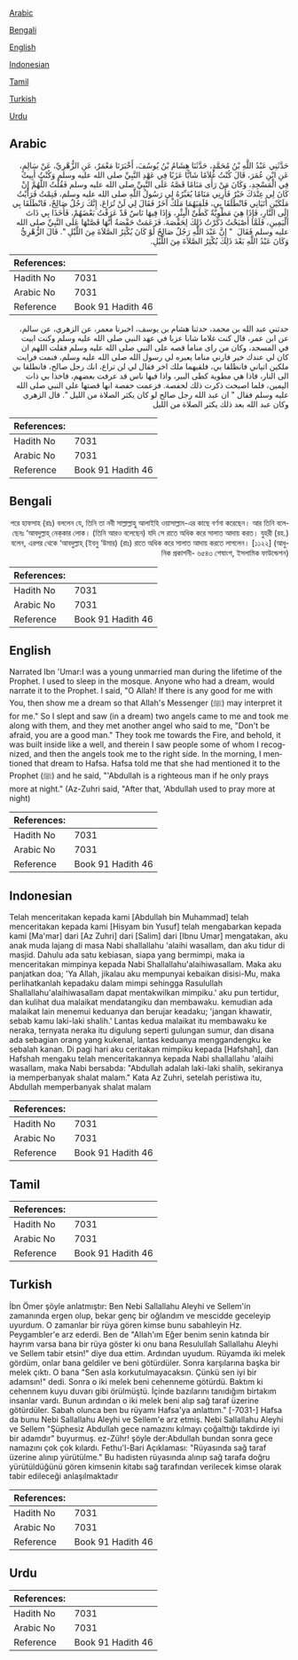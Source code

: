 [Arabic](#arabic)

[Bengali](#bengali)

[English](#english)

[Indonesian](#indonesian)

[Tamil](#tamil)

[Turkish](#turkish)

[Urdu](#urdu)

## Arabic


<div dir="rtl" lang="ar" style={{fontSize:'larger',backgroundColor:'#f8f9fa',padding:20}}>
حَدَّثَنِي عَبْدُ اللَّهِ بْنُ مُحَمَّدٍ، حَدَّثَنَا هِشَامُ بْنُ يُوسُفَ، أَخْبَرَنَا مَعْمَرٌ، عَنِ الزُّهْرِيِّ، عَنْ سَالِمٍ، عَنِ ابْنِ عُمَرَ، قَالَ كُنْتُ غُلاَمًا شَابًّا عَزَبًا فِي عَهْدِ النَّبِيِّ صلى الله عليه وسلم وَكُنْتُ أَبِيتُ فِي الْمَسْجِدِ، وَكَانَ مَنْ رَأَى مَنَامًا قَصَّهُ عَلَى النَّبِيِّ صلى الله عليه وسلم فَقُلْتُ اللَّهُمَّ إِنْ كَانَ لِي عِنْدَكَ خَيْرٌ فَأَرِنِي مَنَامًا يُعَبِّرُهُ لِي رَسُولُ اللَّهِ صلى الله عليه وسلم، فَنِمْتُ فَرَأَيْتُ مَلَكَيْنِ أَتَيَانِي فَانْطَلَقَا بِي، فَلَقِيَهُمَا مَلَكٌ آخَرُ فَقَالَ لِي لَنْ تُرَاعَ، إِنَّكَ رَجُلٌ صَالِحٌ، فَانْطَلَقَا بِي إِلَى النَّارِ، فَإِذَا هِيَ مَطْوِيَّةٌ كَطَىِّ الْبِئْرِ، وَإِذَا فِيهَا نَاسٌ قَدْ عَرَفْتُ بَعْضَهُمْ، فَأَخَذَا بِي ذَاتَ الْيَمِينِ، فَلَمَّا أَصْبَحْتُ ذَكَرْتُ ذَلِكَ لِحَفْصَةَ‏.‏ فَزَعَمَتْ حَفْصَةُ أَنَّهَا قَصَّتْهَا عَلَى النَّبِيِّ صلى الله عليه وسلم فَقَالَ ‏ "‏ إِنَّ عَبْدَ اللَّهِ رَجُلٌ صَالِحٌ لَوْ كَانَ يُكْثِرُ الصَّلاَةَ مِنَ اللَّيْلِ ‏"‏‏.‏ قَالَ الزُّهْرِيُّ وَكَانَ عَبْدُ اللَّهِ بَعْدَ ذَلِكَ يُكْثِرُ الصَّلاَةَ مِنَ اللَّيْلِ‏.‏
</div>
<div style={{backgroundColor:'#f8f9fa',padding:20, marginBottom: 10}}><table> <thead> <tr> <th>References:</th> <th></th> </tr> </thead> <tbody><tr><td>Hadith No</td><td>7031</td></tr><tr><td>Arabic No</td><td>7031</td></tr><tr><td>Reference</td><td>Book 91 Hadith 46</td></tr></tbody></table></div>


<div dir="rtl" lang="ar" style={{fontSize:'larger',backgroundColor:'#f8f9fa',padding:20}}>
حدثني عبد الله بن محمد، حدثنا هشام بن يوسف، اخبرنا معمر، عن الزهري، عن سالم، عن ابن عمر، قال كنت غلاما شابا عزبا في عهد النبي صلى الله عليه وسلم وكنت ابيت في المسجد، وكان من راى مناما قصه على النبي صلى الله عليه وسلم فقلت اللهم ان كان لي عندك خير فارني مناما يعبره لي رسول الله صلى الله عليه وسلم، فنمت فرايت ملكين اتياني فانطلقا بي، فلقيهما ملك اخر فقال لي لن تراع، انك رجل صالح، فانطلقا بي الى النار، فاذا هي مطوية كطى البير، واذا فيها ناس قد عرفت بعضهم، فاخذا بي ذات اليمين، فلما اصبحت ذكرت ذلك لحفصة. فزعمت حفصة انها قصتها على النبي صلى الله عليه وسلم فقال " ان عبد الله رجل صالح لو كان يكثر الصلاة من الليل ". قال الزهري وكان عبد الله بعد ذلك يكثر الصلاة من الليل
</div>
<div style={{backgroundColor:'#f8f9fa',padding:20, marginBottom: 10}}><table> <thead> <tr> <th>References:</th> <th></th> </tr> </thead> <tbody><tr><td>Hadith No</td><td>7031</td></tr><tr><td>Arabic No</td><td>7031</td></tr><tr><td>Reference</td><td>Book 91 Hadith 46</td></tr></tbody></table></div>

## Bengali


<div dir="rtl" lang="bn" style={{fontSize:'larger',backgroundColor:'#f8f9fa',padding:20}}>
পরে হাফসাহ (রাঃ) বললেন যে, তিনি তা নবী সাল্লাল্লাহু আলাইহি ওয়াসাল্লাম-এর কাছে বর্ণনা করেছেন। আর তিনি বলেছেনঃ ‘আবদুল্লাহ্ নেক্‌কার লোক। (তিনি আরও বলেছেন) যদি সে রাতে অধিক করে সালাত আদায় করত। যুহরী (রহ.) বলেন, এরপর থেকে ‘আবদুল্লাহ্ (ইবনু ‘উমার) (রাঃ) রাতে অধিক করে সালাত আদায় করতে লাগলেন। [১১২২] (আধুনিক প্রকাশনী- ৬৫৪৩ শেষাংশ, ইসলামিক ফাউন্ডেশন)
</div>
<div style={{backgroundColor:'#f8f9fa',padding:20, marginBottom: 10}}><table> <thead> <tr> <th>References:</th> <th></th> </tr> </thead> <tbody><tr><td>Hadith No</td><td>7031</td></tr><tr><td>Arabic No</td><td>7031</td></tr><tr><td>Reference</td><td>Book 91 Hadith 46</td></tr></tbody></table></div>

## English


<div dir="ltr" lang="en" style={{fontSize:'larger',backgroundColor:'#f8f9fa',padding:20}}>
Narrated Ibn 'Umar:I was a young unmarried man during the lifetime of the Prophet. I used to sleep in the mosque. Anyone who had a dream, would narrate it to the Prophet. I said, "O Allah! If there is any good for me with You, then show me a dream so that Allah's Messenger (ﷺ) may interpret it for me." So I slept and saw (in a dream) two angels came to me and took me along with them, and they met another angel who said to me, "Don't be afraid, you are a good man." They took me towards the Fire, and behold, it was built inside like a well, and therein I saw people some of whom I recognized, and then the angels took me to the right side. In the morning, I mentioned that dream to Hafsa. Hafsa told me that she had mentioned it to the Prophet (ﷺ) and he said, "'Abdullah is a righteous man if he only prays more at night." (Az-Zuhri said, "After that, 'Abdullah used to pray more at night)
</div>
<div style={{backgroundColor:'#f8f9fa',padding:20, marginBottom: 10}}><table> <thead> <tr> <th>References:</th> <th></th> </tr> </thead> <tbody><tr><td>Hadith No</td><td>7031</td></tr><tr><td>Arabic No</td><td>7031</td></tr><tr><td>Reference</td><td>Book 91 Hadith 46</td></tr></tbody></table></div>

## Indonesian


<div dir="ltr" lang="id" style={{fontSize:'larger',backgroundColor:'#f8f9fa',padding:20}}>
Telah menceritakan kepada kami [Abdullah bin Muhammad] telah menceritakan kepada kami [Hisyam bin Yusuf] telah mengabarkan kepada kami [Ma'mar] dari [Az Zuhri] dari [Salim] dari [Ibnu Umar] mengatakan, aku anak muda lajang di masa Nabi shallallahu 'alaihi wasallam, dan aku tidur di masjid. Dahulu ada satu kebiasan, siapa yang bermimpi, maka ia menceritakan mimpinya kepada Nabi Shallallahu'alaihiwasallam. Maka aku panjatkan doa; 'Ya Allah, jikalau aku mempunyai kebaikan disisi-Mu, maka perlihatkanlah kepadaku dalam mimpi sehingga Rasulullah Shallallahu'alaihiwasallam dapat mentakwilkan mimpiku.' aku pun tertidur, dan kulihat dua malaikat mendatangiku dan membawaku. kemudian ada malaikat lain menemui keduanya dan berujar keadaku; 'jangan khawatir, sebab kamu laki-laki shalih.' Lantas kedua malaikat itu membawaku ke neraka, ternyata neraka itu digulung seperti gulungan sumur, dan disana ada sebagian orang yang kukenal, lantas keduanya menggandengku ke sebalah kanan. Di pagi hari aku ceritakan mimpiku kepada [Hafshah], dan Hafshah mengaku telah menceritakannya kepada Nabi shallallahu 'alaihi wasallam, maka Nabi bersabda: "Abdullah adalah laki-laki shalih, sekiranya ia memperbanyak shalat malam." Kata Az Zuhri, setelah peristiwa itu, Abdullah memperbanyak shalat malam
</div>
<div style={{backgroundColor:'#f8f9fa',padding:20, marginBottom: 10}}><table> <thead> <tr> <th>References:</th> <th></th> </tr> </thead> <tbody><tr><td>Hadith No</td><td>7031</td></tr><tr><td>Arabic No</td><td>7031</td></tr><tr><td>Reference</td><td>Book 91 Hadith 46</td></tr></tbody></table></div>

## Tamil


<div dir="ltr" lang="ta" style={{fontSize:'larger',backgroundColor:'#f8f9fa',padding:20}}>

</div>
<div style={{backgroundColor:'#f8f9fa',padding:20, marginBottom: 10}}><table> <thead> <tr> <th>References:</th> <th></th> </tr> </thead> <tbody><tr><td>Hadith No</td><td>7031</td></tr><tr><td>Arabic No</td><td>7031</td></tr><tr><td>Reference</td><td>Book 91 Hadith 46</td></tr></tbody></table></div>

## Turkish


<div dir="ltr" lang="tr" style={{fontSize:'larger',backgroundColor:'#f8f9fa',padding:20}}>
İbn Ömer şöyle anlatmıştır: Ben Nebi Sallallahu Aleyhi ve Sellem'in zamanında ergen olup, bekar genç bir oğlandım ve mescidde geceleyip uyurdum. O zamanlar bir rüya gören kimse bunu sabahleyin Hz. Peygambler'e arz ederdi. Ben de "Allah'ım Eğer benim senin katında bir hayrım varsa bana bir rüya göster ki onu bana Resulullah Sallallahu Aleyhi ve Sellem tabir etsin!" diye dua ettim. Ardından uyudum. Rüyamda iki melek gördüm, onlar bana geldiler ve beni götürdüler. Sonra karşılarına başka bir melek çıktı. O bana "Sen asla korkutulmayacaksın. Çünkü sen iyi bir adamsın!" dedi. Sonra o iki melek beni cehenneme götürdü. Baktım ki cehennem kuyu duvarı gibi örülmüştü. İçinde bazılarını tanıdığım birtakım insanlar vardı. Bunun ardından o iki melek beni alıp sağ taraf üzerine götürdüler. Sabah olunca ben bu rüyamı Hafsa'ya anlattım." [-7031-] Hafsa da bunu Nebi Sallallahu Aleyhi ve Sellem'e arz etmiş. Nebi Sallallahu Aleyhi ve Sellem "Şüphesiz Abdullah gece namazını kılmayı çoğalttığı takdirde iyi bir adamdır" buyurmuş. ez-Zühr! şöyle der:Abdullah bundan sonra gece namazını çok çok kılardı. Fethu'l-Bari Açıklaması: "Rüyasında sağ taraf üzerine alınıp yürütülme." Bu hadisten rüyasında alınıp sağ tarafa doğru yürütüldüğünü gören kimsenin kitabı sağ tarafından verilecek kimse olarak tabir edileceği anlaşılmaktadır
</div>
<div style={{backgroundColor:'#f8f9fa',padding:20, marginBottom: 10}}><table> <thead> <tr> <th>References:</th> <th></th> </tr> </thead> <tbody><tr><td>Hadith No</td><td>7031</td></tr><tr><td>Arabic No</td><td>7031</td></tr><tr><td>Reference</td><td>Book 91 Hadith 46</td></tr></tbody></table></div>

## Urdu


<div dir="rtl" lang="ur" style={{fontSize:'larger',backgroundColor:'#f8f9fa',padding:20}}>

</div>
<div style={{backgroundColor:'#f8f9fa',padding:20, marginBottom: 10}}><table> <thead> <tr> <th>References:</th> <th></th> </tr> </thead> <tbody><tr><td>Hadith No</td><td>7031</td></tr><tr><td>Arabic No</td><td>7031</td></tr><tr><td>Reference</td><td>Book 91 Hadith 46</td></tr></tbody></table></div>